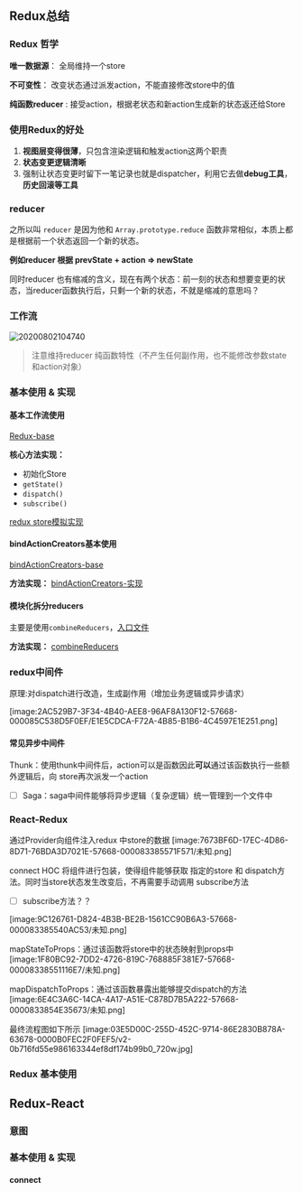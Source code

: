 ## Redux总结

### Redux 哲学

**唯一数据源**： 全局维持一个store

**不可变性**： 改变状态通过派发action，不能直接修改store中的值

**纯函数reducer** : 接受action，根据老状态和新action生成新的状态返还给Store

### 使用Redux的好处

1. **视图层变得很薄**，只包含渲染逻辑和触发action这两个职责
2. **状态变更逻辑清晰**
3. 强制让状态变更时留下一笔记录也就是dispatcher，利用它去做**debug工具**，**历史回滚等工具**

### reducer

之所以叫 `reducer` 是因为他和 `Array.prototype.reduce` 函数非常相似，本质上都是根据前一个状态返回一个新的状态。

**例如reducer 根据 prevState + action => newState**

同时reducer 也有缩减的含义，现在有两个状态：前一刻的状态和想要变更的状态，当reducer函数执行后，只剩一个新的状态，不就是缩减的意思吗？

### 工作流

![20200802104740]( https://supyyy-1259673491.cos.ap-beijing.myqcloud.com/2020/pictures20200802104740.png)

> 注意维持reducer 纯函数特性（不产生任何副作用，也不能修改参数state和action对象）

### 基本使用 & 实现

#### 基本工作流使用

[Redux-base](../../src/Redux/components/1.Redux-base.js)

**核心方法实现：**

- 初始化Store
- `getState()`
- `dispatch()`
- `subscribe()`

[redux store模拟实现](../../src/Redux/redux/createStore.js)

#### bindActionCreators基本使用

[bindActionCreators-base](./../../src/Redux/components/2.bindActionCreators-base.js)

**方法实现：**
[bindActionCreators-实现](./../../src/Redux/redux/bindActionCreators.js)

#### 模块化拆分reducers

主要是使用`combineReducers`，[入口文件](./../../src/Redux/store-模块化reducer/reducers/index.js)

**方法实现：**
[combineReducers](./../../src/Redux/redux/combineReducers.js)

### redux中间件

原理:对dispatch进行改造，生成副作用（增加业务逻辑或异步请求）

[image:2AC529B7-3F34-4B40-AEE8-96AF8A130F12-57668-000085C538D5F0EF/E1E5CDCA-F72A-4B85-B1B6-4C4597E1E251.png]

#### 常见异步中间件

Thunk：使用thunk中间件后，action可以是函数因此**可以**通过该函数执行一些额外逻辑后，向 store再次派发一个action

- [ ] Saga：saga中间件能够将异步逻辑（复杂逻辑）统一管理到一个文件中

### React-Redux

通过Provider向组件注入redux 中store的数据
[image:7673BF6D-17EC-4D86-8D71-76BDA3D7021E-57668-000083385571F571/未知.png]

connect HOC 将组件进行包装，使得组件能够获取 指定的store 和 dispatch方法。同时当store状态发生改变后，不再需要手动调用 subscribe方法

- [ ] subscribe方法？？

[image:9C126761-D824-4B3B-BE2B-1561CC90B6A3-57668-000083385540AC53/未知.png]

mapStateToProps：通过该函数将store中的状态映射到props中
[image:1F80BC92-7DD2-4726-819C-768885F381E7-57668-00008338551116E7/未知.png]

mapDispatchToProps：通过该函数暴露出能够提交dispatch的方法
[image:6E4C3A6C-14CA-4A17-A51E-C878D7B5A222-57668-0000833854E35673/未知.png]

最终流程图如下所示
[image:03E5D00C-255D-452C-9714-86E2830B878A-63678-0000B0FEC2F0FEF5/v2-0b716fd55e986163344ef8df174b99b0_720w.jpg]

### Redux 基本使用

## Redux-React

### 意图

### 基本使用 & 实现

#### connect
